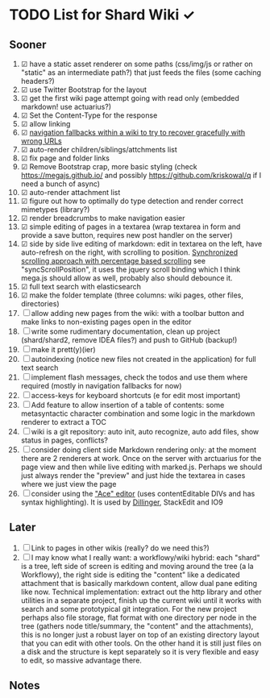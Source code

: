 # TODO List for Shard Wiki ✓

## Sooner
1. ☑ have a static asset renderer on some paths  (css/img/js or rather on "static" as an intermediate path?) that just feeds the files (some caching headers?)
1. ☑ use Twitter Bootstrap for the layout
1. ☑ get the first wiki page attempt going with read only (embedded markdown! use actuarius?)
1. ☑ Set the Content-Type for the response
1. ☑ allow linking
1. ☑ [navigation fallbacks within a wiki to try to recover gracefully with wrong URLs](self:/page/design/navigation)
1. ☑  auto-render children/siblings/attchments list
1. ☑ fix page and folder links
1. ☑ Remove Bootstrap crap, more basic styling (check https://megajs.github.io/ and possibly https://github.com/kriskowal/q if I need a bunch of async)
1. ☑ auto-render attachment list
1. ☑ figure out how to optimally do type detection and render correct mimetypes (library?)
1. ☑ render breadcrumbs to make navigation easier
1. ☑ simple editing of pages in a textarea (wrap textarea in form and provide a save button, requires new post handler on the server)
1. ☑ side by side live editing of markdown: edit in textarea on the left, have auto-refresh on the right, with scrolling to position. [Synchronized scrolling approach with percentage based scrolling](https://github.com/anru/rsted/blob/master/static/scripts/editor.js) see "syncScrollPosition", it uses the jquery scroll binding which I think mega.js should allow as well, probably also should debounce it.
1. ☑ full text search with elasticsearch
1. ☑ make the folder template (three columns: wiki pages, other files, directories)
1. ☐ allow adding new pages from the wiki: with a toolbar button and make links to non-existing pages open in the editor
1. ☐ write some rudimentary documentation, clean up project (shard/shard2, remove IDEA files?) and push to GitHub (backup!)
1. ☐ make it prett(y)(ier)
1. ☐ autoindexing (notice new files not created in the application) for full text search
1. ☐ implement flash messages, check the todos and use them where required (mostly in navigation fallbacks for now)
1. ☐ access-keys for keyboard shortcuts (e for edit most important)
1. ☐ Add feature to allow insertion of a table of contents: some metasyntactic character combination and some logic in the markdown renderer to extract a TOC
1. ☐ wiki is a git repository: auto init, auto recognize, auto add files, show status in pages, conflicts?
1. ☐ consider doing client side Markdown rendering only: at the moment there are 2 renderers at work. Once on the server with arctuarius for the page view and then while live editing with marked.js. Perhaps we should just always render the "preview" and just hide the textarea in cases where we just view the page
1. ☐ consider using the ["Ace" editor](http://ace.c9.io/#nav=higlighter) (uses contentEditable DIVs and has syntax highlighting). It is used by [Dillinger](http://dillinger.io/), StackEdit and IO9

## Later
1. ☐ Link to pages in other wikis (really? do we need this?)
1. ☐ I may know what I really want: a workflowy/wiki hybrid: each "shard" is a tree, left side of screen is editing and moving around the tree (a la Workflowy), the right side is editing the "content" like a dedicated attachment that is basically markdown content, allow dual pane editing like now. Technical implementation: extract out the http library and other utilities in a separate project, finish up the current wiki until it works with search and some prototypical git integration. For the new project perhaps also file storage, flat format with one directory per node in the tree (gathers node title/summary, the "content" and the attachments), this is no longer just a robust layer on top of an existing directory layout that you can edit with other tools. On the other hand it is still just files on a disk and the structure is kept separately so it is very flexible and easy to edit, so massive advantage there. 

## Notes
